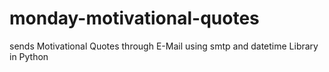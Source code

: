 # monday-motivational-quotes
sends Motivational Quotes through E-Mail using smtp and datetime Library in Python
